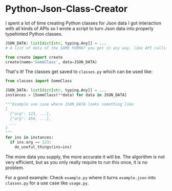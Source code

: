 # Python-Json-Class-Creator

I spent a lot of time creating Python classes for Json data I got interaction with all kinds of APIs so I wrote a script to turn Json data into properly typehinted Python classes.

```py
JSON_DATA: list[dict[str, typing.Any]] = ...
# A list of data of the SAME FORMAT you get in any way, like API calls.

from create import create
create(name='SomeClass', data=JSON_DATA)
```
That's it! The classes get saved to `classes.py` which can be used like:
```py
from classes import SomeClass

JSON_DATA: list[dict[str, typing.Any]] = ...
instances = [SomeClass(**data) for data in JSON_DATA]

"""Example use case where JSON_DATA looks something like
[
  {"arg": 123, ...},
  {"arg": 456, ...},
  ...
]
"""
for ins in instances:
  if ins.arg == 123:
    do_useful_things(ins=ins)
```
The more data you supply, the more accurate it will be.
The algorithm is not very efficient, but as you only really require to run this once, it is no problem.

For a good example:
Check `example.py` where it turns `example.json` into `classes.py` for a use case like `usage.py`.
